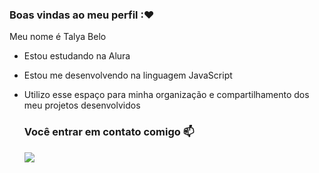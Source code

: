 ### Boas vindas ao meu perfil :❤

Meu nome é Talya Belo

- Estou estudando na Alura
- Estou me desenvolvendo na linguagem JavaScript
- Utilizo esse espaço para minha organização e compartilhamento dos meu projetos desenvolvidos

  ### Você entrar em contato comigo 📫

  ![](https://media1.tenor.com/m/JpcVkuH0AHUAAAAd/wolf-howling-wolf.gif)
